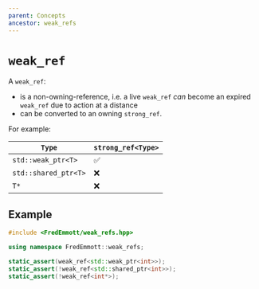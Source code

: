 ```yaml
---
parent: Concepts
ancestor: weak_refs
---
```


# `weak_ref`

A `weak_ref`:

- is a non-owning-reference, i.e. a live `weak_ref` *can* become an expired `weak_ref` due to action at a distance
- can be converted to an owning `strong_ref`.

For example:

| `Type`               | `strong_ref<Type>` |
|----------------------|--------------------|
| `std::weak_ptr<T>`   | ✅                  |
| `std::shared_ptr<T>` | ❌                  |
| `T*`                 | ❌                  |


## Example

```c++
#include <FredEmmott/weak_refs.hpp>

using namespace FredEmmott::weak_refs;

static_assert(weak_ref<std::weak_ptr<int>>);
static_assert(!weak_ref<std::shared_ptr<int>>);
static_assert(!weak_ref<int*>);
```

